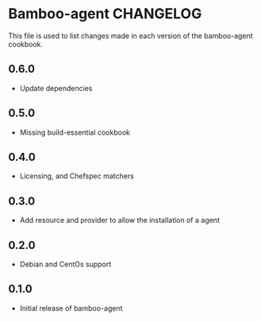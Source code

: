 Bamboo-agent CHANGELOG
=================

This file is used to list changes made in each version of the bamboo-agent cookbook.

0.6.0
-----
- Update dependencies

0.5.0
-----
- Missing build-essential cookbook

0.4.0
-----
- Licensing, and Chefspec matchers

0.3.0
-----
- Add resource and provider to allow the installation of a agent

0.2.0
-----
- Debian and CentOs support

0.1.0
-----
- Initial release of bamboo-agent

